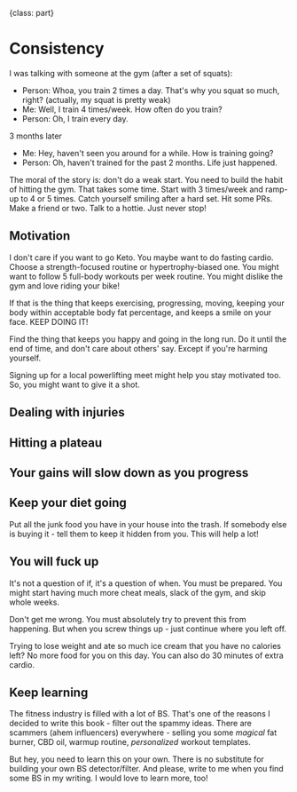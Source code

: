 {class: part}

# Consistency

I was talking with someone at the gym (after a set of squats):

- Person: Whoa, you train 2 times a day. That's why you squat so much, right? (actually, my squat is pretty weak)
- Me: Well, I train 4 times/week. How often do you train?
- Person: Oh, I train every day.

3 months later

- Me: Hey, haven't seen you around for a while. How is training going?
- Person: Oh, haven't trained for the past 2 months. Life just happened.

The moral of the story is: don't do a weak start. You need to build the habit of hitting the gym. That takes some time. Start with 3 times/week and ramp-up to 4 or 5 times. Catch yourself smiling after a hard set. Hit some PRs. Make a friend or two. Talk to a hottie. Just never stop!

## Motivation

I don't care if you want to go Keto. You maybe want to do fasting cardio. Choose a strength-focused routine or hypertrophy-biased one. You might want to follow 5 full-body workouts per week routine. You might dislike the gym and love riding your bike!

If that is the thing that keeps exercising, progressing, moving, keeping your body within acceptable body fat percentage, and keeps a smile on your face. KEEP DOING IT!

Find the thing that keeps you happy and going in the long run. Do it until the end of time, and don't care about others' say. Except if you're harming yourself.

Signing up for a local powerlifting meet might help you stay motivated too. So, you might want to give it a shot.

## Dealing with injuries

## Hitting a plateau

## Your gains will slow down as you progress

## Keep your diet going

Put all the junk food you have in your house into the trash. If somebody else is buying it - tell them to keep it hidden from you. This will help a lot!

## You will fuck up

It's not a question of if, it's a question of when. You must be prepared. You might start having much more cheat meals, slack of the gym, and skip whole weeks.

Don't get me wrong. You must absolutely try to prevent this from happening. But when you screw things up - just continue where you left off.

Trying to lose weight and ate so much ice cream that you have no calories left? No more food for you on this day. You can also do 30 minutes of extra cardio.

## Keep learning

The fitness industry is filled with a lot of BS. That's one of the reasons I decided to write this book - filter out the spammy ideas. There are scammers (ahem influencers) everywhere - selling you some _magical_ fat burner, CBD oil, warmup routine, _personalized_ workout templates.

But hey, you need to learn this on your own. There is no substitute for building your own BS detector/filter. And please, write to me when you find some BS in my writing. I would love to learn more, too!
